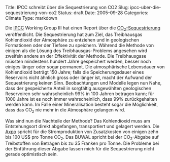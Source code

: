 Title: IPCC schreibt über die Sequestrierung von CO2
Slug: ipcc-uber-die-sequestrierung-von-co2
Status: draft
Date: 2005-09-28
Categories: Climate
Type: markdown

Die [IPCC](http://www.ipcc.ch/) Working Group III hat einen Report über die [CO<sub>2</sub>-Sequestrierung](http://de.wikipedia.org/wiki/CO2-Sequestrierung) veröffentlicht. Die Sequestrierung hat zum Ziel, das Treibhausgas Kohlendioxid der Atmosphäre zu entziehen und in geologischen Formationen oder der Tiefsee zu speichern. Während die Methode von einigen als die Lösung des Treibhausgas-Problems angesehen wird zweifeln andere an der Effektivität der Methode. Die Treibhausgase müssten mindestens hundert Jahre gespeichert werden, besser noch einiges länger oder sogar permanent. Die atmosphärische Lebensdauer von Kohlendioxid beträgt 150 Jahre; falls die Speicherungsdauer eines Reservoirs nicht ähnlich gross oder länger ist, macht der Aufwand der Sequestrierung keinen Sinn.
Beobachtungen und Modelle legen nun Nahe, dass der gespeicherte Anteil in sorgfältig ausgewählten geologischen Reservoiren sehr wahrscheinlich 99% in 100 Jahren betragen kann; für 1000 Jahre ist es noch immer wahrscheinlich, dass 99% zurückgehalten werden kann. Im Falle einer Mineralisation besteht sogar die Möglichkeit, dass das CO<sub>2</sub> nie mehr in die Atmosphäre gelangen wird.

Was sind nun die Nachteile der Methode? Das Kohlendioxid muss am Entstehungsort direkt abgefangen, transportiert und gelagert werden. Die [Axpo](http://www.axpo.ch/infocenter/stromperspektiven/factsheets/co2_sequestrierung.asp?flash=1) spricht für die Stromproduktion von Zusatzkosten von einigen zehn bis 100 US$ pro Tonne CO<sub>2</sub>. Das BUWAL spricht bei der CO<sub>2</sub>-Abgabe auf Treibstoffen von Beträgen bis zu 35 Franken pro Tonne. Die Probleme bei der Einführung dieser Abgabe lassen mich für die Sequestrierung nicht gerade optimistisch sein.
